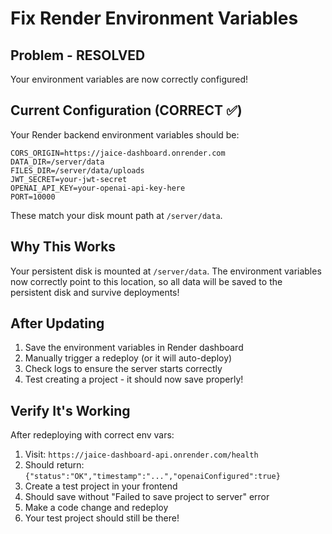 # Fix Render Environment Variables

## Problem - RESOLVED
Your environment variables are now correctly configured!

## Current Configuration (CORRECT ✅)

Your Render backend environment variables should be:

```
CORS_ORIGIN=https://jaice-dashboard.onrender.com
DATA_DIR=/server/data
FILES_DIR=/server/data/uploads
JWT_SECRET=your-jwt-secret
OPENAI_API_KEY=your-openai-api-key-here
PORT=10000
```

These match your disk mount path at `/server/data`.

## Why This Works

Your persistent disk is mounted at `/server/data`. The environment variables now correctly point to this location, so all data will be saved to the persistent disk and survive deployments!

## After Updating

1. Save the environment variables in Render dashboard
2. Manually trigger a redeploy (or it will auto-deploy)
3. Check logs to ensure the server starts correctly
4. Test creating a project - it should now save properly!

## Verify It's Working

After redeploying with correct env vars:
1. Visit: `https://jaice-dashboard-api.onrender.com/health`
2. Should return: `{"status":"OK","timestamp":"...","openaiConfigured":true}`
3. Create a test project in your frontend
4. Should save without "Failed to save project to server" error
5. Make a code change and redeploy
6. Your test project should still be there!
